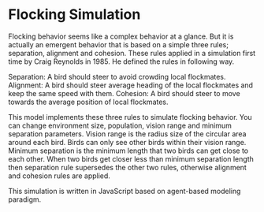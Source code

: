 Flocking Simulation
===================
Flocking behavior seems like a complex behavior at a glance. But it is actually an emergent behavior that is based on a simple three rules; separation, alignment and cohesion. These rules applied in a simulation first time by Craig Reynolds in 1985. He defined the rules in following way.

Separation: A bird should steer to avoid crowding local flockmates. Alignment: A bird should steer average heading of the local flockmates and keep the same speed with them. Cohesion: A bird should steer to move towards the average position of local flockmates.

This model implements these three rules to simulate flocking behavior. You can change environment size, population, vision range and minimum separation parameters. Vision range is the radius size of the circular area around each bird. Birds can only see other birds within their vision range. Minimum separation is the minimum length that two birds can get close to each other. When two birds get closer less than minimum separation length then separation rule supersedes the other two rules, otherwise alignment and cohesion rules are applied.

This simulation is written in JavaScript based on agent-based modeling paradigm.
